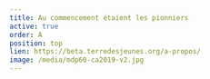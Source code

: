 ```yaml
---
title: Au commencement étaient les pionniers
active: true
order: A
position: top
lien: https://beta.terredesjeunes.org/a-propos/
image: /media/mdp60-ca2019-v2.jpg
---
```

